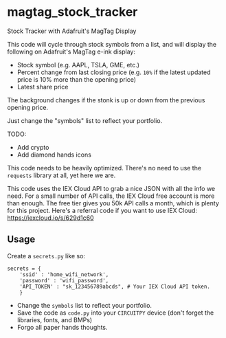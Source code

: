 # magtag_stock_tracker
Stock Tracker with Adafruit's MagTag Display

This code will cycle through stock symbols from a list, and will display the following on Adafruit's MagTag e-ink display:

* Stock symbol (e.g. AAPL, TSLA, GME, etc.)
* Percent change from last closing price (e.g. ```10%``` if the latest updated price is 10% more than the opening price)
* Latest share price

The background changes if the stonk is up or down from the previous opening price. 

Just change the "symbols" list to reflect your portfolio. 

TODO:

- Add crypto
- Add diamond hands icons

This code needs to be heavily optimized. There's no need to use the ```requests``` library at all, yet here we are. 

This code uses the IEX Cloud API to grab a nice JSON with all the info we need. For a small number of API calls, the IEX Cloud free account is more than enough.
The free tier gives you 50k API calls a month, which is plenty for this project. Here's a referral code if you want to use IEX Cloud: https://iexcloud.io/s/629d1c60

## Usage
Create a ```secrets.py``` like so:

```
secrets = {
    'ssid' : 'home_wifi_network',
    'password' : 'wifi_password',
    'API_TOKEN' : "sk_123456789abcds", # Your IEX Cloud API token. 
    }
```
* Change the ```symbols``` list to reflect your portfolio. 
* Save the code as ```code.py``` into your ```CIRCUITPY``` device (don't forget the libraries, fonts, and BMPs)
* Forgo all paper hands thoughts. 
